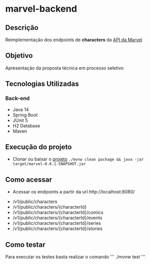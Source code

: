 # marvel-backend

## Descrição
Reimplementação dos endpoints de **characters** da [API da Marvel](https://developer.marvel.com/docs#!/public)

## Objetivo
Apresentação da proposta técnica em processo seletivo

## Tecnologias Utilizadas

### Back-end
* Java 14
* Spring Boot
* JUnit 5
* H2 Database
* Maven

## Execução do projeto
* Clonar ou baixar o [projeto](https://github.com/vandsonlima/marvel-backend.git)
  ```./mvnw clean package && java -jar target/marvel-0.0.1-SNAPSHOT.jar```

## Como acessar
* Acessar os endpoints a partir da url http://localhost:8080/
- /v1/public/characters
- /v1/public/characters/{characterId}
- /v1/public/characters/{characterId}/comics
- /v1/public/characters/{characterId}/events
- /v1/public/characters/{characterId}/series
- /v1/public/characters/{characterId}/stories

## Como testar
Para executar os testes  basta realizar o comando ''' ./mvnw test '''
